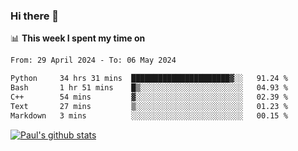 ### Hi there 👋

📊 **This week I spent my time on**
<!--START_SECTION:waka-->

```txt
From: 29 April 2024 - To: 06 May 2024

Python     34 hrs 31 mins  ██████████████████████▓░░   91.24 %
Bash       1 hr 51 mins    █▒░░░░░░░░░░░░░░░░░░░░░░░   04.93 %
C++        54 mins         ▓░░░░░░░░░░░░░░░░░░░░░░░░   02.39 %
Text       27 mins         ▒░░░░░░░░░░░░░░░░░░░░░░░░   01.23 %
Markdown   3 mins          ░░░░░░░░░░░░░░░░░░░░░░░░░   00.15 %
```

<!--END_SECTION:waka-->


[![Paul's github stats](https://github-readme-stats.vercel.app/api?username=mickeyouyou&theme=dracula&show_icons=true)](https://github.com/anuraghazra/github-readme-stats)
